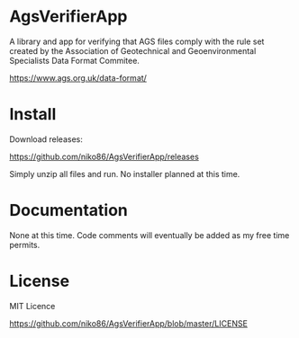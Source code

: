 # AgsVerifierApp

A library and app for verifying that AGS files comply with the rule set created by the Association of Geotechnical and Geoenvironmental Specialists Data Format Commitee.

https://www.ags.org.uk/data-format/

# Install
Download releases:

https://github.com/niko86/AgsVerifierApp/releases

Simply unzip all files and run. No installer planned at this time.

# Documentation
None at this time. Code comments will eventually be added as my free time permits.

# License
MIT Licence

https://github.com/niko86/AgsVerifierApp/blob/master/LICENSE
